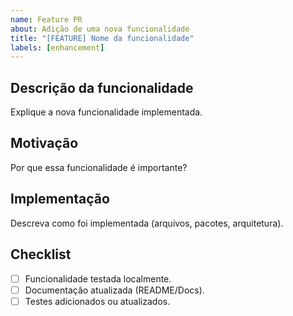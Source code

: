 ```yaml
---
name: Feature PR
about: Adição de uma nova funcionalidade
title: "[FEATURE] Nome da funcionalidade"
labels: [enhancement]
---
```


## Descrição da funcionalidade

Explique a nova funcionalidade implementada.

## Motivação

Por que essa funcionalidade é importante?

## Implementação

Descreva como foi implementada (arquivos, pacotes, arquitetura).

## Checklist

- [ ] Funcionalidade testada localmente.
- [ ] Documentação atualizada (README/Docs).
- [ ] Testes adicionados ou atualizados.
